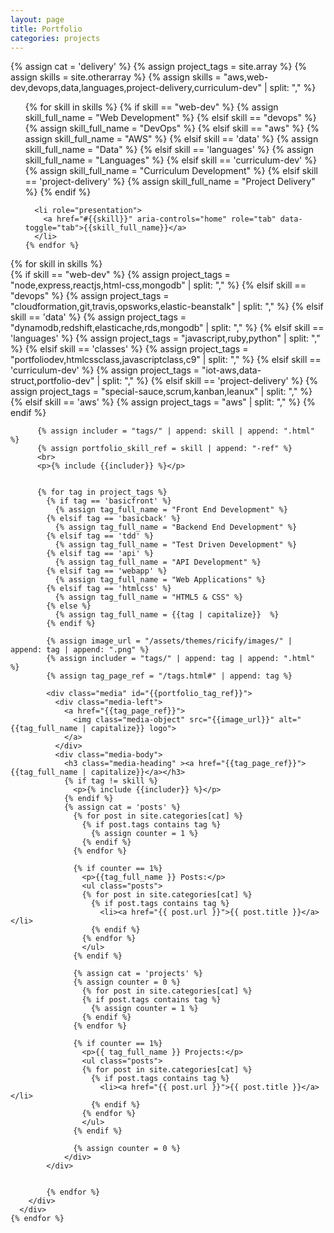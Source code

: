 ```yaml
---
layout: page
title: Portfolio
categories: projects
---
```


{% assign cat = 'delivery' %}
{% assign project_tags = site.array %}
{% assign skills = site.otherarray %}
{% assign skills = "aws,web-dev,devops,data,languages,project-delivery,curriculum-dev" | split: "," %}

<div>
  <!-- Nav tabs -->
  <ul class="nav nav-tabs" id="nav-tabs" role="tablist">
    {% for skill in skills %}
      {% if skill == "web-dev" %}
        {% assign skill_full_name = "Web Development" %}
      {% elsif skill == "devops" %}
        {% assign skill_full_name = "DevOps" %}
      {% elsif skill == "aws" %}
        {% assign skill_full_name = "AWS" %}
      {% elsif skill == 'data' %}
        {% assign skill_full_name = "Data" %}
     {% elsif skill == 'languages' %}
        {% assign skill_full_name = "Languages" %}
      {% elsif skill == 'curriculum-dev' %}
        {% assign skill_full_name = "Curriculum Development" %}
      {% elsif skill == 'project-delivery' %}
        {% assign skill_full_name = "Project Delivery" %}
      {% endif %}

      <li role="presentation">
        <a href="#{{skill}}" aria-controls="home" role="tab" data-toggle="tab">{{skill_full_name}}</a>
      </li>
    {% endfor %} 
  </ul>

  <!-- Tab panes -->
  <div class="tab-content">
    {% for skill in skills %}
      <div role="tabpanel" class="tab-pane" id="{{skill}}">
        <div class="category-archive">
          {% if skill == "web-dev" %}
            {% assign project_tags = "node,express,reactjs,html-css,mongodb" | split: "," %}
          {% elsif skill == "devops" %}
            {% assign project_tags = "cloudformation,git,travis,opsworks,elastic-beanstalk" | split: "," %}
          {% elsif skill == 'data' %}
            {% assign project_tags = "dynamodb,redshift,elasticache,rds,mongodb" | split: "," %}
          {% elsif skill == 'languages' %}
            {% assign project_tags = "javascript,ruby,python" | split: "," %}
          {% elsif skill == 'classes' %}
            {% assign project_tags = "portfoliodev,htmlcssclass,javascriptclass,c9" | split: "," %}
          {% elsif skill == 'curriculum-dev' %}
            {% assign project_tags = "iot-aws,data-struct,portfolio-dev" | split: "," %}
          {% elsif skill == 'project-delivery' %}
            {% assign project_tags = "special-sauce,scrum,kanban,leanux" | split: "," %}
          {% elsif skill == 'aws' %}
            {% assign project_tags = "aws" | split: "," %}
          {% endif %}

          {% assign includer = "tags/" | append: skill | append: ".html" %}
          {% assign portfolio_skill_ref = skill | append: "-ref" %}
          <br>
          <p>{% include {{includer}} %}</p>
          
          
          {% for tag in project_tags %}
            {% if tag == 'basicfront' %}
              {% assign tag_full_name = "Front End Development" %}
            {% elsif tag == 'basicback' %}
              {% assign tag_full_name = "Backend End Development" %}
            {% elsif tag == 'tdd' %}
              {% assign tag_full_name = "Test Driven Development" %}
            {% elsif tag == 'api' %}
              {% assign tag_full_name = "API Development" %}
            {% elsif tag == 'webapp' %}
              {% assign tag_full_name = "Web Applications" %}
            {% elsif tag == 'htmlcss' %}
              {% assign tag_full_name = "HTML5 & CSS" %}
            {% else %}
              {% assign tag_full_name = {{tag | capitalize}}  %}
            {% endif %}

            {% assign image_url = "/assets/themes/ricify/images/" | append: tag | append: ".png" %}
            {% assign includer = "tags/" | append: tag | append: ".html" %}
            {% assign tag_page_ref = "/tags.html#" | append: tag %}
            
            <div class="media" id="{{portfolio_tag_ref}}">
              <div class="media-left">
                <a href="{{tag_page_ref}}">
                  <img class="media-object" src="{{image_url}}" alt="{{tag_full_name | capitalize}} logo">
                </a>
              </div>
              <div class="media-body">
                <h3 class="media-heading" ><a href="{{tag_page_ref}}">{{tag_full_name | capitalize}}</a></h3>
                {% if tag != skill %}
                  <p>{% include {{includer}} %}</p>
                {% endif %}
                {% assign cat = 'posts' %}
                  {% for post in site.categories[cat] %}
                    {% if post.tags contains tag %}
                      {% assign counter = 1 %}
                    {% endif %}
                  {% endfor %}
                  
                  {% if counter == 1%}
                    <p>{{tag_full_name }} Posts:</p>
                    <ul class="posts">
                    {% for post in site.categories[cat] %}
                      {% if post.tags contains tag %}
                        <li><a href="{{ post.url }}">{{ post.title }}</a></li> 
                      {% endif %}
                    {% endfor %}
                    </ul>
                  {% endif %}
                  
                  {% assign cat = 'projects' %}
                  {% assign counter = 0 %}
                    {% for post in site.categories[cat] %}
                    {% if post.tags contains tag %}
                      {% assign counter = 1 %}
                    {% endif %}
                  {% endfor %}
                  
                  {% if counter == 1%}
                    <p>{{ tag_full_name }} Projects:</p>
                    <ul class="posts">
                    {% for post in site.categories[cat] %}
                      {% if post.tags contains tag %}
                        <li><a href="{{ post.url }}">{{ post.title }}</a></li> 
                      {% endif %}
                    {% endfor %}
                    </ul>
                  {% endif %}
                  
                  {% assign counter = 0 %}
                </div>
            </div>
            

            {% endfor %}
        </div>
      </div>
    {% endfor %} 
  </div>

</div>
<div id="footerbar"></div>

<script>
$( document ).ready(function() {
  var parseQueryString = function( queryString ) {
    var params = {}, queries, temp, i, l;
    // Split into key/value pairs
    queries = queryString.split("&");
    // Convert the array of strings into an object
    for ( i = 0, l = queries.length; i < l; i++ ) {
        temp = queries[i].split('=');
        params[temp[0]] = temp[1];
    }
    return params;
  };
  var queryStringObject = parseQueryString(window.location.search.substr(1));
  var tabToActivate = queryStringObject.t || 'aws';
  $('#nav-tabs a[href="#' + tabToActivate + '"]').tab('show')
  if (queryStringObject.c) {
    $('#' + queryStringObject.c).scrollTo();
  }
  // $('a[data-toggle="tab"]').on('click', function(e) {
  //   history.pushState(null, null, $(this).attr('href'));
  // });
  // // navigate to a tab when the history changes
  // window.addEventListener("popstate", function(e) {
  //   var activeTab = $('[href=' + location.hash + ']');
  //   if (activeTab.length) {
  //     activeTab.tab('show');
  //   } else {
  //     $('.nav-tabs a:first').tab('show');
  //   }
  // }); 
});

</script>



